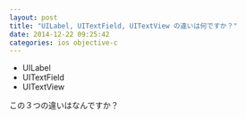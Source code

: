 ```yaml
---
layout: post
title: "UILabel, UITextField, UITextView の違いは何ですか？"
date: 2014-12-22 09:25:42
categories: ios objective-c
---
```

<ul>
<li>UILabel</li>
<li>UITextField</li>
<li>UITextView</li>
</ul>

<p>この３つの違いはなんですか？</p>

